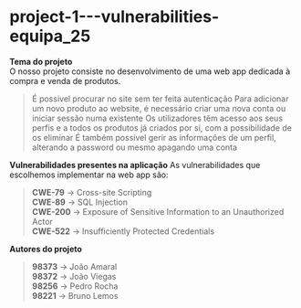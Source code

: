 # project-1---vulnerabilities-equipa_25


**Tema do projeto**  
O nosso projeto consiste no desenvolvimento de uma web app dedicada à compra e venda de produtos.  
> É possivel procurar no site sem ter feita autenticação
> Para adicionar um novo produto ao website, é necessário criar uma nova conta ou iniciar sessão numa existente
> Os utilizadores têm acesso aos seus perfis e a todos os produtos já criados por si, com a possibilidade de os eliminar
> É também possível gerir as informações de um perfil, alterando a password ou mesmo apagando uma conta  

**Vulnerabilidades presentes na aplicação**
As vulnerabilidades que escolhemos implementar na web app são:
> **CWE-79** -> Cross-site Scripting  
> **CWE-89** -> SQL Injection  
> **CWE-200** -> Exposure of Sensitive Information to an Unauthorized Actor  
> **CWE-522** -> Insufficiently Protected Credentials  

**Autores do projeto**
>**98373** -> João Amaral  
>**98372** -> João Viegas  
>**98256** -> Pedro Rocha  
>**98221** -> Bruno Lemos  

